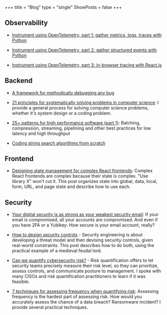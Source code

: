 +++
title = "Blog"
type = "single"
ShowPosts = false
+++

## Observability

- [Instrument using OpenTelemetry, part 1: gather metrics, logs, traces with Python](https://colab.research.google.com/drive/1r2koASIeVlT0FhdTb52ufWS2OlydcPio?usp=sharing)

- [Instrument using OpenTelemetry, part 2: gather structured events with Python](https://colab.research.google.com/drive/1Y65qXXogoDgOnXFBDyFsW2EPsJRUf8_J?usp=sharing)

- [Instrument using OpenTelemetry, part 3: in-browser tracing with React.js](https://colab.research.google.com/drive/1PT0kHJj-gad_zS5Pk-LZPe9vwfjiD3r4?usp=sharing)

## Backend
- [A framework for methodically debugging any bug](https://medium.com/@veeralpatel/a-framework-for-methodically-debugging-any-bug-406cfe3abcc6)

- [21 principles for systematically solving problems in computer science](https://medium.com/@veeralpatel/18-principles-for-systematically-solving-problems-in-computer-science-a8a2d8cdb37c): I provide a general process for solving computer science problems, whether it's system design or a coding problem.

- [25+ patterns for high performance software (part 1)](https://veeralpatel.substack.com/p/25-patterns-for-high-performance-part-1): Batching, compression, streaming, pipelining and other best practices for low latency and high throughput

- [Coding string search algorithms from scratch](https://colab.research.google.com/drive/1h7EXmjDgAZM_vNtpjCmqg8YqksQim3kh?usp=sharing)


## Frontend
- [Designing state management for complex React frontends](https://medium.com/@veeralpatel/things-ive-learned-about-state-management-for-react-apps-174b8bde87fb): Complex React frontends are complex because their state is complex. "Use library X" won't cut it. This post organizes state into global, data, local, form, URL, and page state and describe how to use each.

## Security
- [Your digital security is as strong as your weakest security email](https://medium.com/@veeralpatel/if-your-email-is-hacked-everything-is-47544aeee699): If your email is compromised, all your accounts are compromised. And even if you have 2FA or a Yubikey: How secure is your email account, really?

- [How to design security controls](https://medium.com/@veeralpatel/how-to-brainstorm-security-controls-47f3d300526b) - Security engineering is about developing a threat model and then devising security controls, given real-world constraints. This post describes how to do both, using the practical example of a medieval feudal lord.

- [Can we quantify cybersecurity risk?](https://medium.com/@veeralpatel/risk-quantification-what-ive-learned-80397fb9b55) - Risk quantification offers to let security teams precisely measure their risk level, so they can prioritize, assess controls, and communicate posture to management. I spoke with many CISOs and risk quantification practitioners to learn if it was feasible.

- [7 techniques for assessing frequency when quantifying risk](https://medium.com/@veeralpatel/7-techniques-for-assessing-frequency-when-quantifying-risk-2fdd0bf26c77): Assessing frequency is the hardest part of assessing risk. How would you accurately assess the chance of a data breach? Ransomware incident? I provide several practical techniques.
